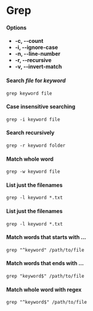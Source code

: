 Grep
======


#### Options
*   **-c, --count**
*   **-i, --ignore-case**
*   **-n, --line-number**
*   **-r, --recursive**
*   **-v, --invert-match**

#### Search _file_ for _keyword_
`grep keyword file`

#### Case insensitive searching
`grep -i keyword file`

#### Search recursively
`grep -r keyword folder`

#### Match whole word
`grep -w keyword file`

#### List just the filenames
`grep -l keyword *.txt`

#### List just the filenames
`grep -l keyword *.txt`

#### Match words that starts with ...
`grep "^keyword" /path/to/file`

#### Match words that ends with ...
`grep "keyword$" /path/to/file`

#### Match whole word with regex
`grep "^keyword$" /path/to/file`